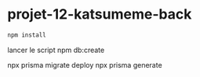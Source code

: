 # projet-12-katsumeme-back

```bash
npm install
```

lancer le script npm db:create

npx prisma migrate deploy
npx prisma generate